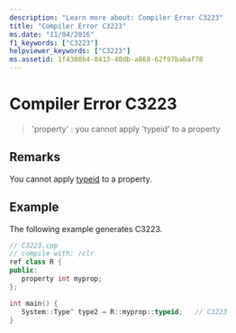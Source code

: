 ```yaml
---
description: "Learn more about: Compiler Error C3223"
title: "Compiler Error C3223"
ms.date: "11/04/2016"
f1_keywords: ["C3223"]
helpviewer_keywords: ["C3223"]
ms.assetid: 1f4380b4-0413-40db-a868-62f97babaf78
---
```

# Compiler Error C3223

> 'property' : you cannot apply 'typeid' to a property

## Remarks

You cannot apply [typeid](../../extensions/typeid-cpp-component-extensions.md) to a property.

## Example

The following example generates C3223.

```cpp
// C3223.cpp
// compile with: /clr
ref class R {
public:
   property int myprop;
};

int main() {
   System::Type^ type2 = R::myprop::typeid;   // C3223
}
```
